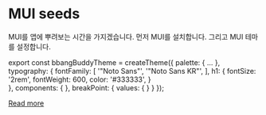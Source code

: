 # MUI seeds

MUI를 앱에 뿌려보는 시간을 가지겠습니다.
먼저 MUI를 설치합니다.
그리고 MUI 테마를 설정합니다.

export const bbangBuddyTheme = createTheme({
    palette: {
      ...
    },
    typography: {
      fontFamily: [
        '"Noto Sans"',
        '"Noto Sans KR"',
      ],
      h1: {
        fontSize: '2rem',
        fontWeight: 600,
        color: '#333333',
      }  
    }, 
    components: {
    },
    breakPoint: {
      values: {
      }
    }
});

[Read more](https://velog.io/@deepsea/MUI-seeds)